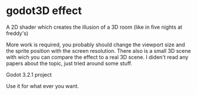 # godot3D effect
A 2D shader which creates the illusion of a 3D room (like in five nights at freddy's)

More work is required, you probably should change the viewport size and the sprite position with the screen resolution.
There also is a small 3D scene with wich you can compare the effect to a real 3D scene. I diden't read any papers about the topic, just tried around some stuff.

Godot 3.2.1 project 

Use it for what ever you want.

